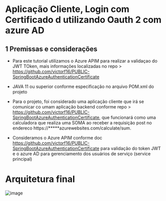 # Aplicação Cliente, Login com Certificado d utilizando Oauth 2 com azure AD #

## 1 Premissas e considerações

 * Para este tutorial utilizamos o Azure APIM para realizar a validaçao do JWT TOken, mais informações localizadas no repo > https://github.com/victorf16/PUBLIC-SpringBootAzureAuthenticationCertificate

 * JAVA 11 ou superior conforme especificação no arquivo POM.xml do projeto

 * Para o projeto, foi considerado uma aplicação cliente que irá se comunicar co umam aplicação backend conforme repo > https://github.com/victorf16/PUBLIC-SpringBootAzureAuthenticationCertificate, que funcionará como uma calculadora que realiza uma SOMA
  ao receber a requisição post no endereco https://*****azurewebsites.com/calculate/sum.

 * Consideramos o Azure APIM conforme doc https://github.com/victorf16/PUBLIC-SpringBootAzureAuthenticationCertificate para validação do token JWT e o azure AD para gerenciamento dos usuários de serviço (service principal) 
  
# Arquitetura final

![image](https://github.com/victorf16/PUBLIC-SpringBootAzureAuthenticationCertificate-/assets/28166733/f4d87fab-ab47-40b3-a6e3-680b58e3ed1c)
